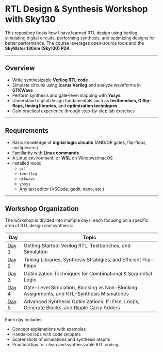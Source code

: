 # RTL Design & Synthesis Workshop with Sky130

This repository hosts how I have learned RTL design using Verilog, simulating digital circuits, performing synthesis, and optimizing designs for better performance. The course leverages open-source tools and the **SkyWater 130nm (Sky130) PDK**.

---

## Overview


- Write synthesizable **Verilog RTL code**
- Simulate circuits using **Icarus Verilog** and analyze waveforms in **GTKWave**
- Perform synthesis and gate-level mapping with **Yosys**
- Understand digital design fundamentals such as **testbenches, D flip-flops, timing libraries**, and **optimization techniques**
- Gain practical experience through step-by-step lab exercises

---

## Requirements


- Basic knowledge of **digital logic circuits** (AND/OR gates, flip-flops, multiplexers)
- Familiarity with **Linux commands**
- A Linux environment, or **WSL** on Windows/macOS
- Installed tools:
  - `git`
  - `iverilog`
  - `gtkwave`
  - `yosys`
  - Any text editor (VSCode, gedit, nano, etc.)

---

## Workshop Organization

The workshop is divided into multiple days, each focusing on a specific area of RTL design and synthesis:

| Day | Topic |
|-----|-------|
| [Day 1](Day_1/README.md) | Getting Started: Verilog RTL, Testbenches, and Simulation |
| [Day 2](Day_2/README.md) | Timing Libraries, Synthesis Strategies, and Efficient Flip-Flops |
| [Day 3](Day_3/README.md) | Optimization Techniques for Combinational & Sequential Logic |
| [Day 4](Day_4/README.md) | Gate-Level Simulation, Blocking vs Non-Blocking Assignments, and RTL-Synthesis Mismatches |
| [Day 5](Day_5/README.md) | Advanced Synthesis Optimizations: If-Else, Loops, Generate Blocks, and Ripple Carry Adders |

Each day includes:

- Concept explanations with examples
- Hands-on labs with code snippets
- Screenshots of simulations and synthesis results
- Practical tips for clean and synthesizable RTL coding



